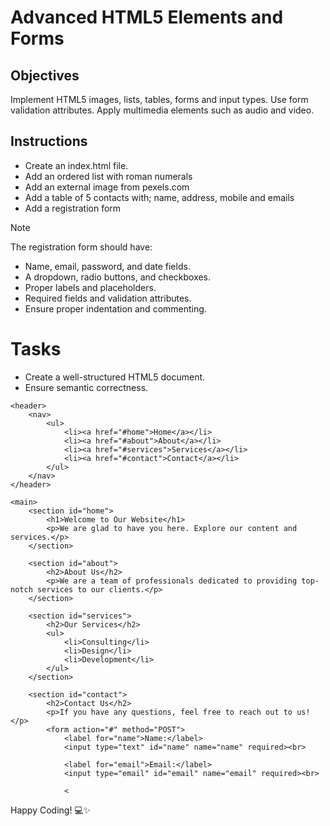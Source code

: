 # Advanced HTML5 Elements and Forms

## Objectives
Implement HTML5 images, lists, tables, forms and input types.
Use form validation attributes.
Apply multimedia elements such as audio and video.

## Instructions

- Create an index.html file.
- Add an ordered list with roman numerals
- Add an external image from pexels.com
- Add a table of 5 contacts with; name, address, mobile and emails
- Add a registration form

>[!NOTE]
>  The registration form should have:
>- Name, email, password, and date fields.
>- A dropdown, radio buttons, and checkboxes.
>- Proper labels and placeholders.
>- Required fields and validation attributes.
>- Ensure proper indentation and commenting.
 
# Tasks
- Create a well-structured HTML5 document.
- Ensure semantic correctness.
<!DOCTYPE html>
<html lang="en">

<head>
    <meta charset="UTF-8">
    <meta name="viewport" content="width=device-width, initial-scale=1.0">
    <meta http-equiv="X-UA-Compatible" content="IE=edge">
    <title>Sample HTML5 Document</title>
    <link rel="stylesheet" href="styles.css">
</head>

<body>

    <header>
        <nav>
            <ul>
                <li><a href="#home">Home</a></li>
                <li><a href="#about">About</a></li>
                <li><a href="#services">Services</a></li>
                <li><a href="#contact">Contact</a></li>
            </ul>
        </nav>
    </header>

    <main>
        <section id="home">
            <h1>Welcome to Our Website</h1>
            <p>We are glad to have you here. Explore our content and services.</p>
        </section>

        <section id="about">
            <h2>About Us</h2>
            <p>We are a team of professionals dedicated to providing top-notch services to our clients.</p>
        </section>

        <section id="services">
            <h2>Our Services</h2>
            <ul>
                <li>Consulting</li>
                <li>Design</li>
                <li>Development</li>
            </ul>
        </section>

        <section id="contact">
            <h2>Contact Us</h2>
            <p>If you have any questions, feel free to reach out to us!</p>
            <form action="#" method="POST">
                <label for="name">Name:</label>
                <input type="text" id="name" name="name" required><br>

                <label for="email">Email:</label>
                <input type="email" id="email" name="email" required><br>

                <

Happy Coding! 💻✨
